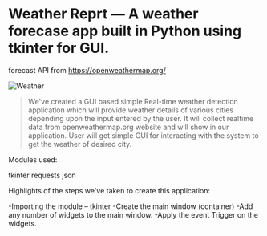 # Weather Reprt — A weather forecase app built in Python using tkinter for GUI.

forecast API from https://openweathermap.org/

![Weather](screenshot-weather.jpg)

> We've created a GUI based simple Real-time weather detection application which will provide weather details of various cities depending upon the input entered by the user.
It will collect realtime data from openweathermap.org website and will show in our application. User will get simple GUI for interacting with the system to get the weather of desired city.



Modules used:

tkinter
requests
json

Highlights of the steps we've taken to create this application:

   -Importing the module – tkinter
   -Create the main window (container)
   -Add any number of widgets to the main window.
   -Apply the event Trigger on the widgets.

